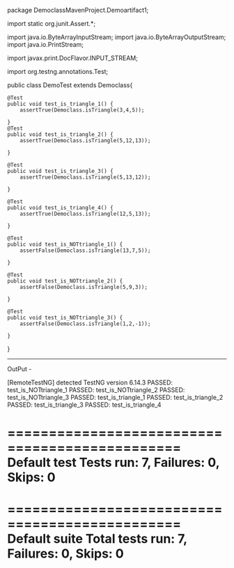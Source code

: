 package DemoclassMavenProject.Demoartifact1;

import static org.junit.Assert.*;

import java.io.ByteArrayInputStream;
import java.io.ByteArrayOutputStream;
import java.io.PrintStream;

import javax.print.DocFlavor.INPUT_STREAM;

import org.testng.annotations.Test;



public class DemoTest extends Democlass{
	
	@Test
	public void test_is_triangle_1() {
		assertTrue(Democlass.isTriangle(3,4,5));
		
	}
	@Test
	public void test_is_triangle_2() {
		assertTrue(Democlass.isTriangle(5,12,13));
		
	}
	
	@Test
	public void test_is_triangle_3() {
		assertTrue(Democlass.isTriangle(5,13,12));
		
	}
	
	@Test
	public void test_is_triangle_4() {
		assertTrue(Democlass.isTriangle(12,5,13));
		
	}
	
	@Test
	public void test_is_NOTtriangle_1() {
		assertFalse(Democlass.isTriangle(13,7,5));
		
	}
	
	@Test
	public void test_is_NOTtriangle_2() {
		assertFalse(Democlass.isTriangle(5,9,3));
		
	}
	
	@Test
	public void test_is_NOTtriangle_3() {
		assertFalse(Democlass.isTriangle(1,2,-1));
		
	}
 }

 -----------------------------------------------------------------------
 OutPut -

 [RemoteTestNG] detected TestNG version 6.14.3
PASSED: test_is_NOTtriangle_1
PASSED: test_is_NOTtriangle_2
PASSED: test_is_NOTtriangle_3
PASSED: test_is_triangle_1
PASSED: test_is_triangle_2
PASSED: test_is_triangle_3
PASSED: test_is_triangle_4

===============================================
    Default test
    Tests run: 7, Failures: 0, Skips: 0
===============================================


===============================================
Default suite
Total tests run: 7, Failures: 0, Skips: 0
===============================================

